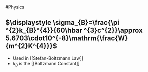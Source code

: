 #Physics 
## $\displaystyle \sigma_{B}=\frac{\pi ^{2}k_{B}^{4}}{60\hbar ^{3}c^{2}}\approx 5.6703\cdot10^{-8}\mathrm{\frac{W}{m^{2}K^{4}}}$
* Used in [[Stefan-Boltzmann Law]]
* $\displaystyle k_{B}$ is the [[Boltzmann Constant]]